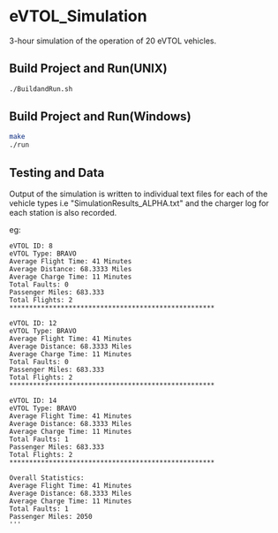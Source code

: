 # eVTOL_Simulation
3-hour simulation of the operation of 20 eVTOL vehicles.

## Build Project and Run(UNIX)
```bash
./BuildandRun.sh
```

## Build Project and Run(Windows)
```bash
make
./run
```

## Testing and Data
Output of the simulation is written to individual text files for each of the vehicle types i.e "SimulationResults_ALPHA.txt" and the charger log for each station is also recorded.

eg:
```
eVTOL ID: 8
eVTOL Type: BRAVO
Average Flight Time: 41 Minutes
Average Distance: 68.3333 Miles
Average Charge Time: 11 Minutes
Total Faults: 0
Passenger Miles: 683.333
Total Flights: 2
****************************************************

eVTOL ID: 12
eVTOL Type: BRAVO
Average Flight Time: 41 Minutes
Average Distance: 68.3333 Miles
Average Charge Time: 11 Minutes
Total Faults: 0
Passenger Miles: 683.333
Total Flights: 2
****************************************************

eVTOL ID: 14
eVTOL Type: BRAVO
Average Flight Time: 41 Minutes
Average Distance: 68.3333 Miles
Average Charge Time: 11 Minutes
Total Faults: 1
Passenger Miles: 683.333
Total Flights: 2
****************************************************

Overall Statistics:
Average Flight Time: 41 Minutes
Average Distance: 68.3333 Miles
Average Charge Time: 11 Minutes
Total Faults: 1
Passenger Miles: 2050
'''



